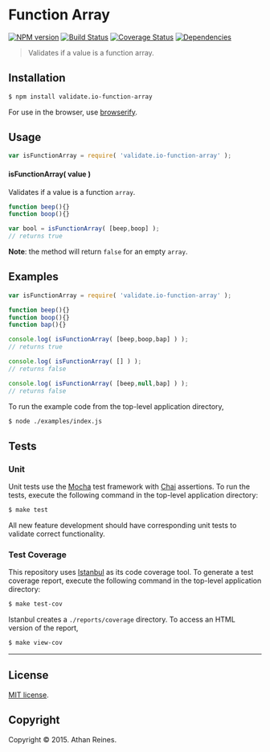 Function Array
===
[![NPM version][npm-image]][npm-url] [![Build Status][travis-image]][travis-url] [![Coverage Status][coveralls-image]][coveralls-url] [![Dependencies][dependencies-image]][dependencies-url]

> Validates if a value is a function array.


## Installation

``` bash
$ npm install validate.io-function-array
```

For use in the browser, use [browserify](https://github.com/substack/node-browserify).


## Usage

``` javascript
var isFunctionArray = require( 'validate.io-function-array' );
```

#### isFunctionArray( value )

Validates if a value is a function `array`.

``` javascript
function beep(){}
function boop(){}

var bool = isFunctionArray( [beep,boop] );
// returns true
```

__Note__: the method will return `false` for an empty `array`.


## Examples

``` javascript
var isFunctionArray = require( 'validate.io-function-array' );

function beep(){}
function boop(){}
function bap(){}

console.log( isFunctionArray( [beep,boop,bap] ) );
// returns true

console.log( isFunctionArray( [] ) );
// returns false

console.log( isFunctionArray( [beep,null,bap] ) );
// returns false
```

To run the example code from the top-level application directory,

``` bash
$ node ./examples/index.js
```


## Tests

### Unit

Unit tests use the [Mocha](http://mochajs.org) test framework with [Chai](http://chaijs.com) assertions. To run the tests, execute the following command in the top-level application directory:

``` bash
$ make test
```

All new feature development should have corresponding unit tests to validate correct functionality.


### Test Coverage

This repository uses [Istanbul](https://github.com/gotwarlost/istanbul) as its code coverage tool. To generate a test coverage report, execute the following command in the top-level application directory:

``` bash
$ make test-cov
```

Istanbul creates a `./reports/coverage` directory. To access an HTML version of the report,

``` bash
$ make view-cov
```


---
## License

[MIT license](http://opensource.org/licenses/MIT). 


## Copyright

Copyright &copy; 2015. Athan Reines.


[npm-image]: http://img.shields.io/npm/v/validate.io-function-array.svg
[npm-url]: https://npmjs.org/package/validate.io-function-array

[travis-image]: http://img.shields.io/travis/validate-io/function-array/master.svg
[travis-url]: https://travis-ci.org/validate-io/function-array

[coveralls-image]: https://img.shields.io/coveralls/validate-io/function-array/master.svg
[coveralls-url]: https://coveralls.io/r/validate-io/function-array?branch=master

[dependencies-image]: http://img.shields.io/david/validate-io/function-array.svg
[dependencies-url]: https://david-dm.org/validate-io/function-array

[dev-dependencies-image]: http://img.shields.io/david/dev/validate-io/function-array.svg
[dev-dependencies-url]: https://david-dm.org/dev/validate-io/function-array

[github-issues-image]: http://img.shields.io/github/issues/validate-io/function-array.svg
[github-issues-url]: https://github.com/validate-io/function-array/issues

